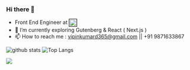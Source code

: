 ### Hi there 👋

- Front End Engineer at  **[<img src="https://10up.com/wp-content/themes/10up-sept2016/assets/img/favicon.ico" align="center" height="20" width="auto" style="border:1px solid #000;" >](https://10up.com)**
- 🌱 I’m currently exploring Gutenberg & React ( Next.js ) 
- 📫 How to reach me : vipinkumard365@gmail.com || +91 9871633867

![github stats](https://github-readme-stats.vercel.app/api?username=nicestrudeguy&show_icons=true&count_private=true&theme=tokyonight&bg_color=ffffff00&hide_border=true)
![Top Langs](https://github-readme-stats.vercel.app/api/top-langs/?username=nicestrudeguy&layout=compact&theme=tokyonight&bg_color=ffffff00&hide_border=true)

<!--
**NicestRudeGuy/NicestRudeGuy** is a ✨ _special_ ✨ repository because its `README.md` (this file) appears on your GitHub profile.

Here are some ideas to get you started:

- 🔭 I’m currently working on ...
- 🌱 I’m currently learning ...
- 👯 I’m looking to collaborate on ...
- 🤔 I’m looking for help with ...
- 💬 Ask me about ...
- 📫 How to reach me: ...
- 😄 Pronouns: ...
- ⚡ Fun fact: ...
-->
![](https://komarev.com/ghpvc/?username=nicestrudeguy)
